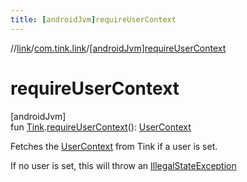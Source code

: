 ```yaml
---
title: [androidJvm]requireUserContext
---
```

//[link](../../index.html)/[com.tink.link](index.html)/[[androidJvm]requireUserContext]([android-jvm]require-user-context.html)



# requireUserContext



[androidJvm]\
fun [Tink](../com.tink.core/[android-jvm]-tink/index.html).[requireUserContext]([android-jvm]require-user-context.html)(): [UserContext](../com.tink.link.core.user/[android-jvm]-user-context/index.html)



Fetches the [UserContext](../com.tink.link.core.user/[android-jvm]-user-context/index.html) from Tink if a user is set.



If no user is set, this will throw an [IllegalStateException](https://kotlinlang.org/api/latest/jvm/stdlib/kotlin/-illegal-state-exception/index.html)




